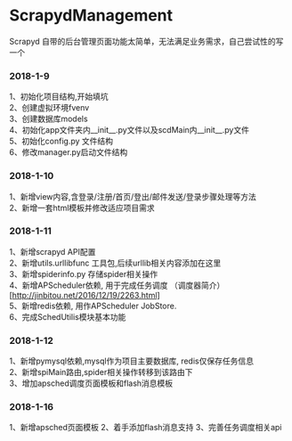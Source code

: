 # ScrapydManagement
Scrapyd 自带的后台管理页面功能太简单，无法满足业务需求，自己尝试性的写一个

### 2018-1-9
  1、初始化项目结构,开始填坑<br>
  2、创建虚拟环境fvenv<br>
  3、创建数据库models<br>
  4、初始化app文件夹内__init__.py文件以及scdMain内__init__.py文件<br>
  5、初始化config.py 文件结构<br>
  6、修改manager.py启动文件结构<br>

### 2018-1-10
  1、新增view内容,含登录/注册/首页/登出/邮件发送/登录步骤处理等方法<br>
  2、新增一套html模板并修改适应项目需求

### 2018-1-11
  1、新增scrapyd API配置<br>
  2、新增utils.urllibfunc 工具包,后续urllib相关内容添加在这里<br>
  3、新增spiderinfo.py 存储spider相关操作<br>
  4、新增APScheduler依赖, 用于完成任务调度   （调度器简介）[http://jinbitou.net/2016/12/19/2263.html]<br>
  5、新增redis依赖, 用作APScheduler JobStore.<br>
  6、完成SchedUtilis模块基本功能

### 2018-1-12
  1、新增pymysql依赖,mysql作为项目主要数据库, redis仅保存任务信息<br>
  2、新增spiMain路由,spider相关操作转移到该路由下<br>
  3、增加apsched调度页面模板和flash消息模板<br>
  
### 2018-1-16
  1、新增apsched页面模板
  2、着手添加flash消息支持
  3、完善任务调度相关api
  